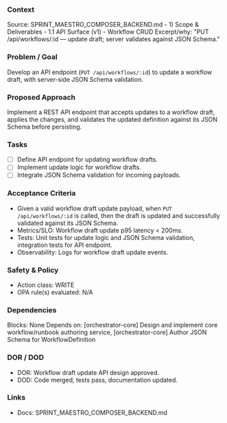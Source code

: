 ### Context
Source: SPRINT_MAESTRO_COMPOSER_BACKEND.md - 1) Scope & Deliverables - 1.1 API Surface (v1) - Workflow CRUD
Excerpt/why: "PUT /api/workflows/:id — update draft; server validates against JSON Schema."

### Problem / Goal
Develop an API endpoint (`PUT /api/workflows/:id`) to update a workflow draft, with server-side JSON Schema validation.

### Proposed Approach
Implement a REST API endpoint that accepts updates to a workflow draft, applies the changes, and validates the updated definition against its JSON Schema before persisting.

### Tasks
- [ ] Define API endpoint for updating workflow drafts.
- [ ] Implement update logic for workflow drafts.
- [ ] Integrate JSON Schema validation for incoming payloads.

### Acceptance Criteria
- Given a valid workflow draft update payload, when `PUT /api/workflows/:id` is called, then the draft is updated and successfully validated against its JSON Schema.
- Metrics/SLO: Workflow draft update p95 latency < 200ms.
- Tests: Unit tests for update logic and JSON Schema validation, integration tests for API endpoint.
- Observability: Logs for workflow draft update events.

### Safety & Policy
- Action class: WRITE
- OPA rule(s) evaluated: N/A

### Dependencies
Blocks: None
Depends on: [orchestrator-core] Design and implement core workflow/runbook authoring service, [orchestrator-core] Author JSON Schema for WorkflowDefinition

### DOR / DOD
- DOR: Workflow draft update API design approved.
- DOD: Code merged, tests pass, documentation updated.

### Links
- Docs: SPRINT_MAESTRO_COMPOSER_BACKEND.md
